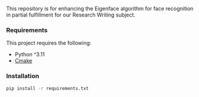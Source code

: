 This repository is for enhancing the Eigenface algorithm for face recognition in partial fulfillment for our Research Writing subject.

### Requirements
This project requires the following:
- Python ^3.11
- [Cmake](https://cmake.org/)

### Installation
```bash
pip install -r requirements.txt
```
